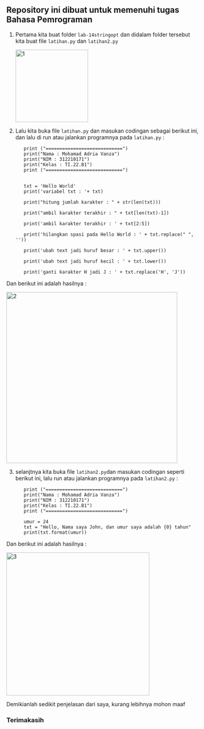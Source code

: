 ## Repository ini dibuat untuk memenuhi tugas Bahasa Pemrograman

1. Pertama kita buat folder `lab-14stringopt` dan didalam folder tersebut kita buat file `latihan.py` dan `latihan2.py`

    <img width="189" alt="1" src="https://user-images.githubusercontent.com/115931631/213682807-cfabb514-cfe9-4965-8763-297cb1057300.png">

2. Lalu kita buka file `latihan.py` dan masukan codingan sebagai berikut ini, dan lalu di run atau jalankan programnya pada `latihan.py` :

          print ("============================")
          print("Nama : Mohamad Adria Vanza")
          print("NIM : 312210171")
          print("Kelas : TI.22.B1")
          print ("============================")


          txt = 'Hello World'
          print('variabel txt : '+ txt)

          print("hitung jumlah karakter : " + str(len(txt)))

          print("ambil karakter terakhir : " + txt[len(txt)-1])

          print('ambil karakter terakhir : ' + txt[2:5])

          print('hilangkan spasi pada Hello World : ' + txt.replace(" ", ''))

          print('ubah text jadi huruf besar : ' + txt.upper())

          print('ubah text jadi huruf kecil : ' + txt.lower())

          print('ganti karakter H jadi J : ' + txt.replace('H', 'J'))
                
Dan berikut ini adalah hasilnya :
        
   <img width="446" alt="2" src="https://user-images.githubusercontent.com/115931631/213683393-a74f7eaf-a746-4d2a-8259-96e3f0a0dba4.png">


3. selanjtnya kita buka file `latihan2.py`dan masukan codingan seperti berikut ini, lalu run atau jalankan programnya pada `latihan2.py` :
        
          print ("============================")
          print("Nama : Mohamad Adria Vanza")
          print("NIM : 312210171")
          print("Kelas : TI.22.B1")
          print ("============================")

          umur = 24
          txt = "Hello, Nama saya John, dan umur saya adalah {0} tahun"
          print(txt.format(umur))

Dan berikut ini adalah hasilnya :

   <img width="373" alt="3" src="https://user-images.githubusercontent.com/115931631/213683493-403fd8e3-e425-4d58-b460-39961db8adfc.png">


Demikianlah sedikit penjelasan dari saya, kurang lebihnya mohon maaf

### Terimakasih
